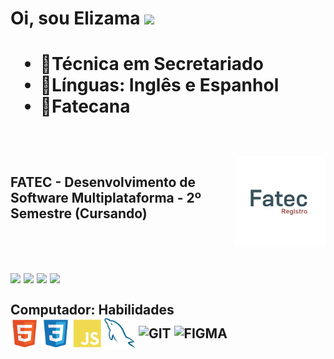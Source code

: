          
<h1 align="left">Oi, sou Elizama <img src="https://github.com/seanprashad/slackmoji/blob/master/emoji/meow/meow-cosmic.png" height="50px "><h1>

<div estilo="display:flex; largura:200px; justificar-conteúdo:espaço-entre;">



- :pushpin:Técnica em Secretariado
- :pushpin:Línguas: Inglês e Espanhol
- :pushpin:Fatecana
</span>
<br>
</div>
    <a href="https://www.cps.sp.gov.br/tag/fatec-registro/" target="_blank" rel="noopener noreferrer" ><img src="FATEC.png" height=" 145" align='right' /></a>
<h2> FATEC - Desenvolvimento de Software Multiplataforma - 2º Semestre (Cursando)<h2>
          <br>
<div align="esquerda">
  <a href="https://github.com/Eliz-ama">
<br>
      <a href="https://instagram.com/elifungirrl" target="_blank"><img src="https://img.shields.io/badge/-Instagram-%23E4405F?style=for-the- badge&logo=instagram&logoColor=white" target="_blank" height="25"></a>
  <a href = "mailto:elizamanonatoizidoriozama@gmail.com"><img src="https://img.shields.io/badge/-Gmail-%23333?style=for-the-badge&logo=gmail&logoColor=white" alvo ="_blank" height="25"></a> 
  <a href="http://linkedin.com/in/elizama-nonato" target="_blank"><img src="https://img.shields.io/badge/-LinkedIn-%230077B5?style= for-the-badge&logo=linkedin&logoColor=white" target="_blank" height="25"></a>
<a href="https://discord.com/channels/1048046174592040970/1048046175233785908" target="_blank"><img src="https://img.shields.io/badge/Discord-7289DA?style=for-the-badge&logo=discord&logoColor=white" target="_blank" height="25"></a> 
<div align="direita">  
  

<br>
 Computador: Habilidades

<div style="display: inline_block">
  <img align="center" alt="HTML" height="45" src="https://raw.githubusercontent.com/devicons/devicon/master/icons/html5/html5-original.svg">
  <img align="center" alt="CSS" height="45" src="https://raw.githubusercontent.com/devicons/devicon/master/icons/css3/css3-original.svg">
  <img align="center" alt="JS" height="45" src="https://raw.githubusercontent.com/devicons/devicon/master/icons/javascript/javascript-plain.svg">
  <img align="center" alt="MYSQL" height="50" src="https://raw.githubusercontent.com/devicons/devicon/master/icons/mysql/mysql-plain.svg">
  <img align="center" alt="GIT" height="50" src="https://cdn.jsdelivr.net/gh/devicons/devicon/icons/git/git-original.svg"/>       
  <img align="center" alt="FIGMA" height="50"src="https://cdn.jsdelivr.net/gh/devicons/devicon/icons/figma/figma-original.svg"/>
  
</div>
<br>
